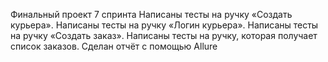 Финальный проект 7 спринта
Написаны тесты на ручку «Создать курьера».
Написаны тесты на ручку «Логин курьера».
Написаны тесты на ручку «Создать заказ».
Написаны тесты на ручку, которая получает список заказов.
Сделан отчёт с помощью Allure 
 
 

